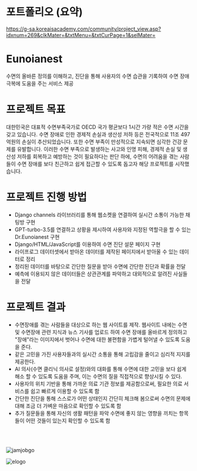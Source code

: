 # 포트폴리오 (요약)
https://g-sa.koreaisacademy.com/community/project_view.asp?idxnum=269&clkMater=&txtMenu=&txtCurPage=1&selMater=

# Eunoianest
수면의 올바른 정의를 이해하고, 진단을 통해 사용자의 수면 습관을 기록하여 수면 장애 극복에 도움을 주는 서비스 제공

# 프로젝트 목표
대한민국은 대표적 수면부족국가로 OECD 국가 평균보다 1시간 가량 적은 수면 시간을 갖고 있습니다. 수면 장애로 인한 경제적 손실과 생산성 저하 등은 전국적으로 11조 497억원의 손실이 추산되었습니다. 또한 수면 부족이 만성적으로 지속되면 심각한 건강 문제를 유발합니다. 이러한 수면 부족으로 발생하는 사고와 인명 피해, 경제적 손실 및 생산성 저하를 회복하고 예방하는 것이 필요하다는 판단 하에, 수면의 어려움을 겪는 사람들이 수면 장애를 보다 친근하고 쉽게 접근할 수 있도록 돕고자 해당 프로젝트를 시작했습니다.

# 프로젝트 진행 방법
- Django channels 라이브러리를 통해 웹소켓을 연결하여 실시간 소통이 가능한 채팅방 구현
- GPT-turbo-3.5를 연결하고 상황을 제시하여 사용자와 지정된 역할극을 할 수 있는 Dr.Eunoianest 구현 
- Django/HTML/JavaScript를 이용하여 수면 진단 설문 페이지 구현
- 라이프로그 데이터셋에서 받아온 데이터를 제작된 페이지에서 받아올 수 있는 데이터로 정리
- 정리된 데이터를 바탕으로 간단한 질문을 받아 수면에 간단한 진단과 확률을 전달
- 예측에 이용되지 않은 데이터들은 상관관계를 파악하고 대외적으로 알려진 사실들을 전달

# 프로젝트 결과
- 수면장애를 겪는 사람들을 대상으로 하는 웹 사이트를 제작. 웹사이트 내에는 수면 및 수면장애 관련 지식과 뉴스 기사를 업로드 하여 수면 장애를 올바르게 정의하고 "장애"라는 이미지에서 벗어나 수면에 대한 불편함을 가볍게 털어낼 수 있도록 도움을 준다.
- 같은 고민을 가진 사용자들과의 실시간 소통을 통해 고립감을 줄이고 심리적 지지를 제공한다.
- AI 의사(수면 클리닉 의사로 설정)와의 대화를 통해 수면에 대한 고민을 보다 쉽게 해소 할 수 있도록 도움을 주며, 이는 수면의 질을 직접적으로 향상시킬 수 있다.
- 사용자의 위치 기반을 통해 가까운 의료 기관 정보를 제공함으로써, 필요한 의료 서비스를 쉽고 빠르게 이용할 수 있도록 함
- 간단한 진단을 통해 스스로가 어떤 상태인지 간단히 체크해 봄으로써 수면의 문제에 대해 조금 더 가벼운 마음으로 확인할 수 있도록 함
- 추가 질문들을 통해 자신의 생활 패턴을 파악 수면에 좋지 않는 영향을 끼치는 항목들이 어떤 것들이 있는지 확인할 수 있도록 함
<br>
<br>

![jamjobgo](https://github.com/1emonac/FINAL_PROJECT/assets/139857418/bd331a5d-cef1-4653-866e-a67fe8d5f2a8)

![elogo](https://github.com/1emonac/FINAL_PROJECT/assets/139857418/a7ae14e0-2809-478d-a8a8-5701c9b7e5a2)

